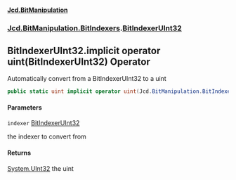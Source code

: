 ﻿#### [Jcd.BitManipulation](index.md 'index')

### [Jcd.BitManipulation.BitIndexers](Jcd.BitManipulation.BitIndexers.md 'Jcd.BitManipulation.BitIndexers').[BitIndexerUInt32](Jcd.BitManipulation.BitIndexers.BitIndexerUInt32.md 'Jcd.BitManipulation.BitIndexers.BitIndexerUInt32')

## BitIndexerUInt32.implicit operator uint(BitIndexerUInt32) Operator

Automatically convert from a BitIndexerUInt32 to a uint

```csharp
public static uint implicit operator uint(Jcd.BitManipulation.BitIndexers.BitIndexerUInt32 indexer);
```

#### Parameters

<a name='Jcd.BitManipulation.BitIndexers.BitIndexerUInt32.op_Implicituint(Jcd.BitManipulation.BitIndexers.BitIndexerUInt32).indexer'></a>

`indexer` [BitIndexerUInt32](Jcd.BitManipulation.BitIndexers.BitIndexerUInt32.md 'Jcd.BitManipulation.BitIndexers.BitIndexerUInt32')

the indexer to convert from

#### Returns

[System.UInt32](https://docs.microsoft.com/en-us/dotnet/api/System.UInt32 'System.UInt32')
the uint